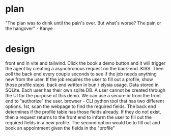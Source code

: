 # plan

"The plan was to drink until the pain's over. But what's worse? The pain or the hangover" - Kanye

# design
front end in vite and tailwind. Click the book a demo button and it will trigger the agent by creating a asynchronous request on the back-end. KISS. Then poll the back end every couple seconds to see if the job needs anything new from the user. If the job requires the user to fill out a profile, show those profile steps.
back end written in bun / elysia usage. Data stored in SQLite. Each user has their own sqlite DB. A user cannot be created through the UI for the purpose of this demo. We can use a secure id from the front end to "authorize" the user.
browser - CLI python tool that has two different options. 1st, scan the webpage to find the required fields. The back end determines if the profile table has those fields already. If they do not exist, then a request returns to the front end to inform the user to fill out the required fields in a new profile. The second option would be to fill out and book an appointment given the fields in the "profile"
